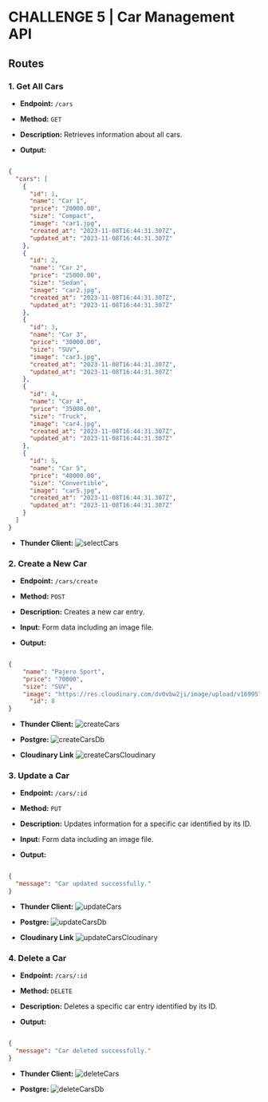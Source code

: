 # CHALLENGE 5 | Car Management API

## Routes

### 1. Get All Cars

- **Endpoint:**
  `/cars`
  
- **Method:**
  `GET`
  
- **Description:**
  Retrieves information about all cars.

- **Output:**

```json

{
  "cars": [
    {
      "id": 1,
      "name": "Car 1",
      "price": "20000.00",
      "size": "Compact",
      "image": "car1.jpg",
      "created_at": "2023-11-08T16:44:31.307Z",
      "updated_at": "2023-11-08T16:44:31.307Z"
    },
    {
      "id": 2,
      "name": "Car 2",
      "price": "25000.00",
      "size": "Sedan",
      "image": "car2.jpg",
      "created_at": "2023-11-08T16:44:31.307Z",
      "updated_at": "2023-11-08T16:44:31.307Z"
    },
    {
      "id": 3,
      "name": "Car 3",
      "price": "30000.00",
      "size": "SUV",
      "image": "car3.jpg",
      "created_at": "2023-11-08T16:44:31.307Z",
      "updated_at": "2023-11-08T16:44:31.307Z"
    },
    {
      "id": 4,
      "name": "Car 4",
      "price": "35000.00",
      "size": "Truck",
      "image": "car4.jpg",
      "created_at": "2023-11-08T16:44:31.307Z",
      "updated_at": "2023-11-08T16:44:31.307Z"
    },
    {
      "id": 5,
      "name": "Car 5",
      "price": "40000.00",
      "size": "Convertible",
      "image": "car5.jpg",
      "created_at": "2023-11-08T16:44:31.307Z",
      "updated_at": "2023-11-08T16:44:31.307Z"
    }
  ]
}

```

- **Thunder Client:**
![selectCars](https://github.com/naufalraihasa/Binar_Car_Rental_BCA_SYNRGY/assets/112618165/5e18620e-45e1-496e-8e6d-a5123801aeaf)



### 2. Create a New Car

- **Endpoint:**
  `/cars/create`
  
- **Method:**
  `POST`
- **Description:**
  Creates a new car entry.
  
- **Input:**
  Form data including an image file.

- **Output:**

```json

{
    "name": "Pajero Sport",
    "price": "70000",
    "size": "SUV",
    "image": "https://res.cloudinary.com/dv0vbw2ji/image/upload/v1699576082/owok8opkqhhhdabhzzgi.jpg",
      "id": 8
}

```

- **Thunder Client:**
![createCars](https://github.com/naufalraihasa/Binar_Car_Rental_BCA_SYNRGY/assets/112618165/9bbb6fa5-dc7f-47a2-be47-ca23be2d7586)

- **Postgre:**
![createCarsDb](https://github.com/naufalraihasa/Binar_Car_Rental_BCA_SYNRGY/assets/112618165/3a08f14f-d06f-4d38-ae91-22fd3f6ae77d)

- **Cloudinary Link**
![createCarsCloudinary](https://github.com/naufalraihasa/Binar_Car_Rental_BCA_SYNRGY/assets/112618165/8905b917-eb91-4d96-95b8-85c9f38bbf87)



### 3. Update a Car

- **Endpoint:** 
  `/cars/:id`

- **Method:** 
  `PUT`

- **Description:** 
  Updates information for a specific car identified by its ID.

- **Input:** 
  Form data including an image file.

- **Output:** 

```json

{
  "message": "Car updated successfully."
}

```

- **Thunder Client:**
![updateCars](https://github.com/naufalraihasa/Binar_Car_Rental_BCA_SYNRGY/assets/112618165/9cca1786-7628-4157-8c76-a3b21d57895b)

- **Postgre:**
![updateCarsDb](https://github.com/naufalraihasa/Binar_Car_Rental_BCA_SYNRGY/assets/112618165/e64e7901-e4ba-4907-b151-6116eb59b8a7)

- **Cloudinary Link**
![updateCarsCloudinary](https://github.com/naufalraihasa/Binar_Car_Rental_BCA_SYNRGY/assets/112618165/81f353ad-789e-4fdd-9077-c7c675e22c94)



### 4. Delete a Car

- **Endpoint:** 
  `/cars/:id`

- **Method:** 
  `DELETE`

- **Description:** 
  Deletes a specific car entry identified by its ID.

- **Output:** 

```json

{
  "message": "Car deleted successfully."
}

```

- **Thunder Client:**
![deleteCars](https://github.com/naufalraihasa/Binar_Car_Rental_BCA_SYNRGY/assets/112618165/54bcb19e-d88e-415b-87f0-3ce4e91c388c)

- **Postgre:**
![deleteCarsDb](https://github.com/naufalraihasa/Binar_Car_Rental_BCA_SYNRGY/assets/112618165/a4b0845c-8756-4fd4-b503-d4ddad48497c)